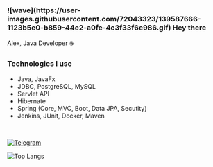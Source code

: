 <h3> ![wave](https://user-images.githubusercontent.com/72043323/139587666-1123b5e0-b859-44e2-a0fe-4c3f33f6e986.gif)
Hey there </h3>

Alex, Java Developer ☕️<br>
  
### Technologies I use

- Java, JavaFx
- JDBC, PostgreSQL, MySQL
- Servlet API
- Hibernate
- Spring (Core, MVC, Boot, Data JPA, Secutity)
- Jenkins, JUnit, Docker, Maven

<br>

[![Telegram](https://img.shields.io/badge/Telegram-blue.svg?style=flat-square&logo=telegram)](https://t.me/uzing_s)

![Top Langs](https://github-readme-stats.vercel.app/api/top-langs/?username=overpathz&layout=compact)
